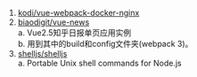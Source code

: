 1. [kodi/vue-webpack-docker-nginx](https://github.com/kodi/vue-webpack-docker-nginx)
2. [biaodigit/vue-news](https://github.com/biaodigit/vue-news)  
a. Vue2.5知乎日报单页应用实例    
b. 用到其中的build和config文件夹(webpack 3)。
3. [shelljs/shelljs](https://github.com/shelljs/shelljs)    
a. Portable Unix shell commands for Node.js
